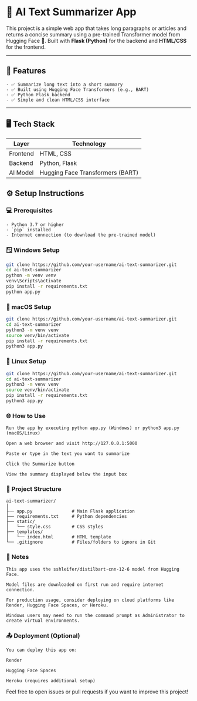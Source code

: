 # 🧠 AI Text Summarizer App

This project is a simple web app that takes long paragraphs or articles and returns a concise summary using a pre-trained Transformer model from Hugging Face 🤖. Built with **Flask (Python)** for the backend and **HTML/CSS** for the frontend.

---

## 🚀 Features
```
- ✅ Summarize long text into a short summary
- ✅ Built using Hugging Face Transformers (e.g., BART)
- ✅ Python Flask backend
- ✅ Simple and clean HTML/CSS interface
```
---

## 🖥️ Tech Stack

| Layer     | Technology                        |
|-----------|-----------------------------------|
| Frontend  | HTML, CSS                         |
| Backend   | Python, Flask                     |
| AI Model  | Hugging Face Transformers (BART) |


## ⚙️ Setup Instructions

### 💻 Prerequisites
```
- Python 3.7 or higher
- `pip` installed
- Internet connection (to download the pre-trained model)
```
### 🪟 Windows Setup

```bash
git clone https://github.com/your-username/ai-text-summarizer.git
cd ai-text-summarizer
python -m venv venv
venv\Scripts\activate
pip install -r requirements.txt
python app.py
```

### 🍎 macOS Setup

```bash
git clone https://github.com/your-username/ai-text-summarizer.git
cd ai-text-summarizer
python3 -m venv venv
source venv/bin/activate
pip install -r requirements.txt
python3 app.py
```

### 🐧 Linux Setup

```bash
git clone https://github.com/your-username/ai-text-summarizer.git
cd ai-text-summarizer
python3 -m venv venv
source venv/bin/activate
pip install -r requirements.txt
python3 app.py
```

### 🌐 How to Use
```
Run the app by executing python app.py (Windows) or python3 app.py (macOS/Linux)

Open a web browser and visit http://127.0.0.1:5000

Paste or type in the text you want to summarize

Click the Summarize button

View the summary displayed below the input box
````

### 📁 Project Structure

```text
ai-text-summarizer/
│
├── app.py               # Main Flask application
├── requirements.txt     # Python dependencies
├── static/
│   └── style.css        # CSS styles
├── templates/
│   └── index.html       # HTML template
└── .gitignore           # Files/folders to ignore in Git
```

### 📌 Notes

```
This app uses the sshleifer/distilbart-cnn-12-6 model from Hugging Face.

Model files are downloaded on first run and require internet connection.

For production usage, consider deploying on cloud platforms like Render, Hugging Face Spaces, or Heroku.

Windows users may need to run the command prompt as Administrator to create virtual environments.
```

### 📤 Deployment (Optional)

```
You can deploy this app on:

Render

Hugging Face Spaces

Heroku (requires additional setup)
```

Feel free to open issues or pull requests if you want to improve this project!
